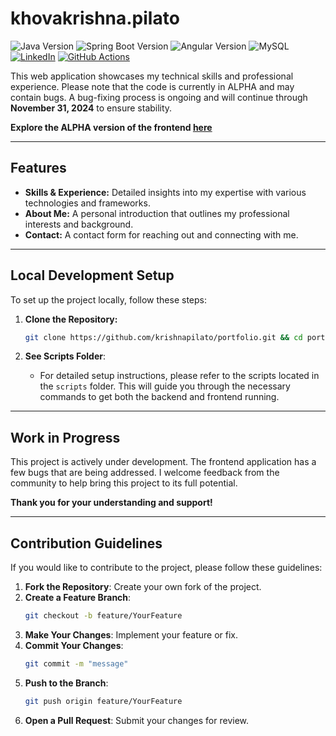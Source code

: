 
# khovakrishna.pilato

![Java Version](https://img.shields.io/badge/Java-21.0.5-blue?style=flat&logo=java)
![Spring Boot Version](https://img.shields.io/badge/Spring%20Boot-3.3.5-brightgreen?style=flat&logo=spring-boot)
![Angular Version](https://img.shields.io/badge/Angular-18.2.9-red?style=flat&logo=angular)
![MySQL](https://img.shields.io/badge/MySQL-9.1.0-blue?style=flat&logo=mysql)
[![LinkedIn](https://img.shields.io/badge/LinkedIn-blue?style=flat&logo=linkedin)](https://www.linkedin.com/in/khovakrishnapilato)
[![GitHub Actions](https://github.com/krishnapilato/portfolio/actions/workflows/github-actions.yml/badge.svg)](https://github.com/krishnapilato/portfolio/actions)

This web application showcases my technical skills and professional experience. Please note that the code is currently in ALPHA and may contain bugs. A bug-fixing process is ongoing and will continue through **November 31, 2024** to ensure stability.

**Explore the ALPHA version of the frontend [here](http://my-portfolio-frontend-khovakrishna.s3-website-us-east-1.amazonaws.com/home)**

---

## Features

- **Skills & Experience:** Detailed insights into my expertise with various technologies and frameworks.
- **About Me:** A personal introduction that outlines my professional interests and background.
- **Contact:** A contact form for reaching out and connecting with me.

---

## Local Development Setup

To set up the project locally, follow these steps:

1. **Clone the Repository:**
   ```bash
   git clone https://github.com/krishnapilato/portfolio.git && cd portfolio && git checkout dev
   ```

2. **See Scripts Folder**:
   - For detailed setup instructions, please refer to the scripts located in the `scripts` folder. This will guide you through the necessary commands to get both the backend and frontend running.

---

## Work in Progress

This project is actively under development. The frontend application has a few bugs that are being addressed. I welcome feedback from the community to help bring this project to its full potential.

**Thank you for your understanding and support!**

---

## Contribution Guidelines

If you would like to contribute to the project, please follow these guidelines:

1. **Fork the Repository**: Create your own fork of the project.
2. **Create a Feature Branch**: 
   ```bash
   git checkout -b feature/YourFeature
   ```
3. **Make Your Changes**: Implement your feature or fix.
4. **Commit Your Changes**: 
   ```bash
   git commit -m "message"
   ```
5. **Push to the Branch**: 
   ```bash
   git push origin feature/YourFeature
   ```
6. **Open a Pull Request**: Submit your changes for review.
